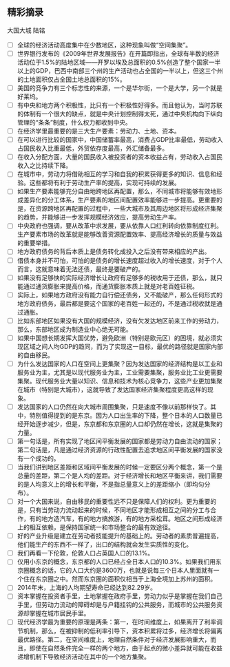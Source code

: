 ## 精彩摘录

大国大城 陆铭

- [ ] 全球的经济活动高度集中在少数地区，这种现象叫做“空间集聚”。
- [ ] 世界银行发布的《2009年世界发展报告》在开篇即指出，全球有半数的经济活动位于1.5%的陆地区域——开罗以埃及总面积的0.5%创造了整个国家一半以上的GDP，巴西中南部三个州的生产活动也占全国的一半以上，但这三个州的土地面积仅占全国土地总面积的15%。
- [ ] 美国的竞争力有三个标志性的来源，一个是华尔街，一个是大学，另一个就是好莱坞。
- [ ] 有中央和地方两个积极性，比只有一个积极性好得多。而且他认为，当时苏联的体制有一个很大的缺点，就是中央计划控制得太死，通过中央机构向下纵向管理的“条条”制度，什么权力都收到中央。
- [ ] 在经济学里最重要的是三大生产要素：劳动力、土地、资本。
- [ ] 在可以进行比较的国家中，中国储蓄率最高，消费占GDP比率最低，劳动收入占国民收入比重最低，外贸依存度最高，外汇储备最多。
- [ ] 在收入分配方面，大量的国民收入被投资者的资本收益占有，劳动收入占国民收入之比持续下降。
- [ ] 在城市中，劳动力将借助相互的学习和自我的积累获得更多的知识、信息和经验。这些都将有利于劳动生产率的提高，实现可持续的发展。
- [ ] 如果生产要素能够充分自由地跨地区再配置，那么，不同城市将能够有效地形成差异化的分工体系，生产要素的地区间配置效率能够进一步提高。更重要的是，在资源跨地区再配置的过程中，一些大城市及其周边地区将形成经济集聚的趋势，并能够进一步发挥规模经济效应，提高劳动生产率。
- [ ] 中央政府也强调，要从改革中求发展，要从依靠人口红利转向依靠制度红利。生产要素市场的改革就是能够改善资源配置效率、提高经济增长的质量与效益的重要举措。
- [ ] 地方政府债务的背后本质上是债务转化成投入之后没有带来相应的产出。
- [ ] 借债本身并不可怕，可怕的是债务的增长速度超过收入的增长速度，对于个人而言，这就意味着无法还债，最终是要破产的。
- [ ] 如果没有足够快的实际经济增长让政府有足够多的税收用于还债，那么，就只能通过通货膨胀来提高价格，而通货膨胀本质上就是对老百姓征税。
- [ ] 实际上，如果地方政府没有能力自行偿还债务，又不能破产，那么任何形式的地方政府债务，最后都是要这个国家的老百姓一起还的，不是通过税收就是通过通胀。
- [ ] 比如东部地区如果没有大国的规模经济，没有欠发达地区前来工作的劳动力，那么，东部地区成为制造业中心绝无可能。
- [ ] 如果中国想长期发挥大国优势，避免欧洲（特别是欧元区）的困境，就必须实现区域之间人均GDP的趋同，而为了实现这一目标，最优的路径就是国家内部的自由移民。
- [ ] 为什么发达国家的人口在空间上更集聚？因为发达国家的经济结构是以工业和服务业为主，尤其是以现代服务业为主，工业需要集聚，服务业比工业更需要集聚。现代服务业大量以知识、信息和技术为核心竞争力，这些产业更加集聚在城市（特别是大城市），这就导致了发达国家经济集聚程度更高这样的现象。
- [ ] 发达国家的人口仍然在向大城市周围集聚，只是速度不像以前那样快了。其中，特别值得提到的是东京。因为人口出生率的下降，整个日本的人口数量已经开始逐步减少，但是，东京都和东京圈的人口却仍然在增长，这就是集聚的力量。
- [ ] 第一句话是，所有实现了地区间平衡发展的国家都是劳动力自由流动的国家；第二句话是，凡是通过经济资源的行政性配置去追求地区间平衡发展的国家没有一个成功的。
- [ ] 当我们讲到地区差距和区域间平衡发展的时候一定要区分两个概念，第一个是总量的差距，第二个是人均的差距。对于经济增长和地区平衡来讲，我们需要的是人均意义上的增长和平衡，不是指总量意义上的差距缩小（即均匀分布）。
- [ ] 对一个大国来说，自由移民的重要性远不只是保障人们的权利。更为重要的是，只有当劳动力流动起来的时候，不同地区才能形成相互之间的分工与合作，有的地方造汽车，有的地方搞旅游，有的地方采松茸。地区之间形成经济上的相互依赖，是保持国家统一和市场整合的最有效途径。
- [ ] 好的产业升级是建立在劳动者技能提升的基础上的。劳动者的素质普遍提高，他们能生产的东西不一样了，出口的结构就会发生实质性的变化。
- [ ] 我们再看一下伦敦，伦敦人口占英国人口的13.1%。
- [ ] 仅用小东京的概念，东京都的人口已经占全日本人口的10.3%。如果我们用东京圈概念的话，它的人口大约是3600万，也就是说每三个日本人里面就有一个住在东京圈之中。然而东京圈的面积仅相当于上海全境加上苏州的面积。
- [ ] 2014年末，上海的人均期望寿命已经达到82.29岁。
- [ ]  资本掌握在投资者手里，土地掌握在政府手里，劳动力似乎是掌握在我们自己手里，但劳动力流动的障碍却是与户籍挂钩的公共服务，而城市的公共服务资源却掌握在城市居民手里。
- [ ] 现代经济学最为重要的原理是两条：第一，在时间维度上，如果离开了利率调节机制，那么，在被抑制的低利率引导下，资本积累将过多，经济增长将偏离最优路径。第二，在空间维度上，地理自然条件对于经济发展影响重大，而且，即使在自然条件完全一样的两个地方，由于起点的微小差异就可能在收益递增机制下导致经济活动在其中的一个地方集聚。
